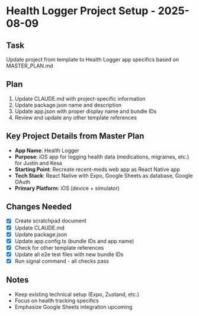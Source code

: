 # Health Logger Project Setup - 2025-08-09

## Task

Update project from template to Health Logger app specifics based on MASTER_PLAN.md

## Plan

1. Update CLAUDE.md with project-specific information
2. Update package.json name and description
3. Update app.json with proper display name and bundle IDs
4. Review and update any other template references

## Key Project Details from Master Plan

- **App Name**: Health Logger
- **Purpose**: iOS app for logging health data (medications, migraines, etc.) for Justin and Kesa
- **Starting Point**: Recreate recent-meds web app as React Native app
- **Tech Stack**: React Native with Expo, Google Sheets as database, Google OAuth
- **Primary Platform**: iOS (device + simulator)

## Changes Needed

- [x] Create scratchpad document
- [x] Update CLAUDE.md
- [x] Update package.json
- [x] Update app.config.ts (bundle IDs and app name)
- [x] Check for other template references
- [x] Update all e2e test files with new bundle IDs
- [x] Run signal command - all checks pass

## Notes

- Keep existing technical setup (Expo, Zustand, etc.)
- Focus on health tracking specifics
- Emphasize Google Sheets integration upcoming
